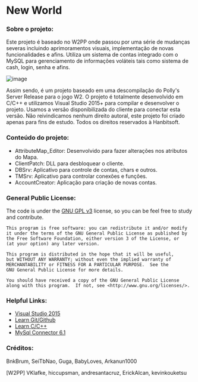 # New World

### Sobre o projeto:

Este projeto é baseado no W2PP onde passou por uma série de mudanças severas incluindo aprimoramentos visuais, implementação de novas funcionalidades e afins.
Utiliza um sistema de contas integrado com o MySQL para gerenciamento de informações voláteis tais como sistema de cash, login, senha e afins.

![image](https://github.com/BabyLoves/NewWorld/assets/65966239/efe73e74-195f-4de7-9f5f-19cac32fcfbb)


Assim sendo, é um projeto baseado em uma descompilação do Polly's Server Release para o jogo W2. O projeto é totalmente desenvolvido em C/C++ e utilizamos Visual Studio 2015+ para compilar e desenvolver o projeto.
Usamos a versão disponibilizada do cliente para conectar esta versão.
Não reivindicamos nenhum direito autoral, este projeto foi criado apenas para fins de estudo. Todos os direitos reservados à Hanbitsoft.

### Conteúdo do projeto:

* AttributeMap_Editor: Desenvolvido para fazer alterações nos atributos do Mapa.
* ClientPatch: DLL para desbloquear o cliente.
* DBSrv: Aplicativo para controle de contas, chars e outros.
* TMSrv: Aplicativo para controlar conexões e funções.
* AccountCreator: Aplicação para criação de novas contas.

### General Public License:

The code is under the [GNU GPL v3](https://www.gnu.org/licenses/gpl-3.0.html) license, so you can be feel free to study and contribute.

    This program is free software: you can redistribute it and/or modify
    it under the terms of the GNU General Public License as published by
    the Free Software Foundation, either version 3 of the License, or
    (at your option) any later version.

    This program is distributed in the hope that it will be useful,
    but WITHOUT ANY WARRANTY; without even the implied warranty of
    MERCHANTABILITY or FITNESS FOR A PARTICULAR PURPOSE.  See the
    GNU General Public License for more details.

    You should have received a copy of the GNU General Public License
    along with this program.  If not, see <http://www.gnu.org/licenses/>.

### Helpful Links:    
* [Visual Studio 2015](https://www.visualstudio.com/pt-br/downloads/download-visual-studio-vs.aspx)
* [Learn Git/Github](https://help.github.com/articles/good-resources-for-learning-git-and-github/)
* [Learn C/C++](http://www.learn-c.org/)
* [MySql Connector 6.1](https://downloads.mysql.com/archives/c-c/)

### Créditos:
BnkBrum,
SeiTbNao,
Guga,
BabyLoves,
Arkanun1000

[W2PP]
VKlafke,
hiccupsman,
andresantacruz,
ErickAlcan,
kevinkouketsu
